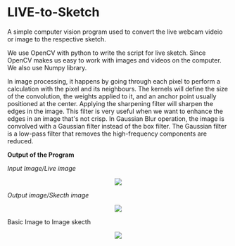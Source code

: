 # LIVE-to-Sketch

A simple computer vision program used to convert the  live webcam videio or image to the respective sketch.

We use OpenCV with python to write the script for live sketch. Since OpenCV makes us easy to work with images and videos on the computer. We also use Numpy library.

In image processing, it happens by going through each pixel to perform a calculation with the pixel and its neighbours. The kernels will define the size of the convolution, the weights applied to it, and an anchor point usually positioned at the center.
Applying the sharpening filter will sharpen the edges in the image. This filter is very useful when we want to enhance the edges in an image that's not crisp.
In Gaussian Blur operation, the image is convolved with a Gaussian filter instead of the box filter. The Gaussian filter is a low-pass filter that removes the high-frequency components are reduced.

**Output of the Program**

*Input Image/Live image*

<p align="center">
  <img src="https://user-images.githubusercontent.com/91316387/176991795-326ad1b9-282c-4392-8aa6-c333c3070f89.png">
</p>

*Output image/Skecth image*

<p align="center">
  <img src="https://user-images.githubusercontent.com/91316387/176991772-8a56564b-44f0-4ef7-b628-460b7bdb62a5.png">
</p>


Basic Image to Image skecth

<p align="center">
  <img src="https://user-images.githubusercontent.com/91316387/176992177-8af00a2b-1434-4f5c-af29-81024d43988a.png">
</p>



